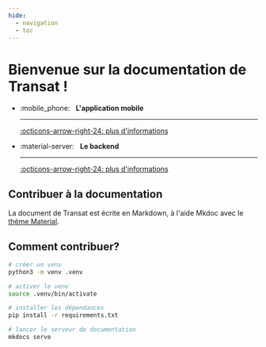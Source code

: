 ```yaml
---
hide:
  - navigation
  - toc
---
```


# Bienvenue sur la documentation de Transat !

<div class="grid cards" markdown>

-   :mobile_phone: &nbsp;
    __L'application mobile__

    ---

    [:octicons-arrow-right-24: plus d'informations](app/index.md)

-   :material-server: &nbsp;
    __Le backend__

    ---

    [:octicons-arrow-right-24: plus d'informations](backend/index.md)

</div>

## Contribuer à la documentation

La document de Transat est écrite en Markdown, à l'aide Mkdoc avec le [thème Material](https://squidfunk.github.io/mkdocs-material/).

## Comment contribuer?

```bash
# créer un venv
python3 -m venv .venv

# activer le venv
source .venv/bin/activate

# installer les dépendances
pip install -r requirements.txt

# lancer le serveur de documentation
mkdocs serve
```
